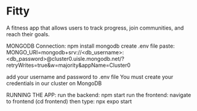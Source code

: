 <h1>Fitty</h1>
A fitness app that allows users to track progress, join communities, and reach their goals.

MONGODB Connection:
npm install mongodb
create .env file
paste:
 MONGO_URI=mongodb+srv://<db_username>:<db_password>@cluster0.uisle.mongodb.net/?retryWrites=true&w=majority&appName=Cluster0

add your username and password to .env file
You must create your credentials in our cluster on MongoDB

RUNNING THE APP:
run the backend: npm start
run the frontend: 
    navigate to frontend (cd frontend) 
    then type: npx expo start

